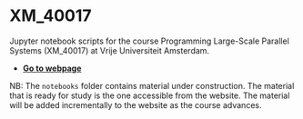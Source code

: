 # XM_40017
Jupyter notebook scripts for the course Programming Large-Scale Parallel Systems (XM_40017) at Vrije Universiteit Amsterdam. 

- [**Go to webpage**](https://fverdugo.github.io/XM_40017/dev)

NB: The `notebooks` folder contains material under construction. The material that is ready for study is the one accessible from the website. The material will be added incrementally to the website as the course advances.
